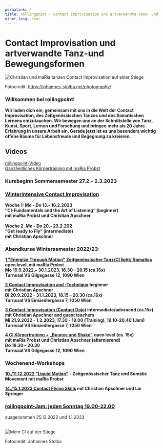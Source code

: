 ```yaml
---
permalink: /
title: rollingpoint - Contact Improvisation und artverwandte Tanz- und Bewegungsformen
other_lang: /en/
---
```

# Contact Improvisation und artverwandte Tanz-und Bewegungsformen

![Christian und maRia tanzen Contact Improvisation auf einer Stiege](/assets/uploads/dsc_1901_klein.jpg "Contact Improvisation")

Fotocredit: https://johannes-stolba.net/photography/

### Willkommen bei rollingpoint!

**Wir laden dich ein, gemeinsam mit uns in die Welt der Contact Improvisation, des Zeitgenössischen Tanzes und des Somatischen Lernens einzutauchen. Wir bewegen uns an der Schnittstelle von Tanz, Kunst, Sport, Lernen und Forschung und bringen mehr als 20 Jahre Erfahrung in unsere Arbeit ein. Gerade jetzt ist es uns besonders wichtig offene Räume für Lebensfreude und Begegnung zu kreieren.**

## Videos

<div class="imglink"><a target="_blank" href="https://www.youtube.com/embed/kp3DqzN1Ldo"><img src="/assets/uploads/video_vorschau_rollingpoint.png" alt="" /><div>rollingpoint-Video</div></a></div>

<div class="imglink"><a target="_blank" href="https://www.youtube.com/embed/6A5otnVZAg4"><img src="/assets/uploads/video_vorschau_maria.png" alt="" /><div>Ganzheitliches Körpertraining mit maRia Probst</div></a></div>

### **Kursbeginn Sommersemester 27.2.- 2.3.2023**

### **[Winterintensive Contact Improvisation](/winterintensive#winterintensive)**

**Woche 1: Mo - Do 13.- 16.2.2023\
“CI-Fundamentals and the Art of Listening” (beginner)**\
**mit maRia Probst und Christian Apschner**\
\
**Woche 2 .Mo - Do 20.- 23.2.202**\
**“Get ready to Fly” (intermediate)**\
**mit Christian Apschner**

### Abendkurse Wintersemester 2022/23:

**[1 "Energize Through Motion" Zeitgenössischer Tanz/CI light/ Somatics](/kurse#mo)**\
**open level, mit maRia Probst**  \
**Mo 19.9.2022.– 30.1.2023, 18.30 - 20.15 (ca.16x)**\
**Turnsaal VS Gilgegasse 12, 1090 Wien**

**[2 Contact Improvisation and -Technique](/kurse#di) beginner\
mit Christian Apschner\
Di 20.9.2022 - 31.1.2023, 18.15 – 20.30 (ca.16x)**\
**Turnsaal VS Einsiedlergasse 7, 1050 Wien**

**[3 Contact Improvisation (Contact Dojo)](/kurse#mi) intermediate/advanced (ca.15x)**\
**mit Christian Apschner and guest teachers**\
**Mi 21.9.2022 - 1.2.2023, 17.30 - 19.00 (Training), 19.10-20.40 (Jam)**\
**Turnsaal VS Einsiedlergasse 7, 1050 Wien**

**[4 CI Körpertraining + „Bounce and Shake"](/kurse#do)**  **open level (ca. 15x)**\
**mit maRia Probst und Christian Apschner (alternierend)**\
**Do 18.30 – 20.30**\
**Turnsaal VS Gilgegasse 12, 1090 Wien**

### Wochenend-Workshops

[](/workshops#bodywork)**[10./11.12.2022 "Liquid Motion"](workshops) - Zeitgenössischer Tanz und Somatic   Movement mit maRia Probst**

**[14./15.1.2023 Contact Flying Skills](/workshops#flying) mit Christian Apschner und Lui Springer**

### **[rollingpoint-Jam: jeden Sonntag 19.00-22.00](/jams)**

ausgenommen 25.12.2022 und 1.1.2023\
&nbsp;

![Mehr CI auf der Stiege](/assets/uploads/dsc_1941a.jpg "Mehr CI auf der Stiege")

Fotocredit: Johannes Stolba